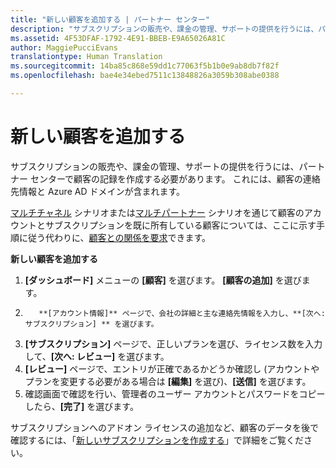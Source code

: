 ```yaml
---
title: "新しい顧客を追加する | パートナー センター"
description: "サブスクリプションの販売や、課金の管理、サポートの提供を行うには、パートナー センターで顧客の記録を作成する必要があります。 これには、顧客の連絡先情報と Azure AD ドメインが含まれます。"
ms.assetid: 4F53DFAF-1792-4E91-BBEB-E9A65026A81C
author: MaggiePucciEvans
translationtype: Human Translation
ms.sourcegitcommit: 14ba85c868e59dd1c77063f5b1b0e9ab8db7f82f
ms.openlocfilehash: bae4e34ebed7511c13848826a3059b308abe0388

---
```


# 新しい顧客を追加する


サブスクリプションの販売や、課金の管理、サポートの提供を行うには、パートナー センターで顧客の記録を作成する必要があります。 これには、顧客の連絡先情報と Azure AD ドメインが含まれます。

[マルチチャネル](multichannel.md) シナリオまたは[マルチパートナー](multipartner.md) シナリオを通じて顧客のアカウントとサブスクリプションを既に所有している顧客については、ここに示す手順に従う代わりに、[顧客との関係を要求](request-a-relationship-with-a-customer.md)できます。

**新しい顧客を追加する**

1.  **[ダッシュボード]** メニューの **[顧客]** を選びます。 
          **[顧客の追加]** を選びます。
2.  
          **[アカウント情報]** ページで、会社の詳細と主な連絡先情報を入力し、**[次へ:サブスクリプション] ** を選びます。
3.  **[サブスクリプション]** ページで、正しいプランを選び、ライセンス数を入力して、**[次へ: レビュー]** を選びます。
4.  **[レビュー]** ページで、エントリが正確であるかどうか確認し (アカウントやプランを変更する必要がある場合は **[編集]** を選び)、**[送信]** を選びます。
5.  確認画面で確認を行い、管理者のユーザー アカウントとパスワードをコピーしたら、**[完了]** を選びます。

サブスクリプションへのアドオン ライセンスの追加など、顧客のデータを後で確認するには、「[新しいサブスクリプションを作成する](create-a-new-subscription.md)」で詳細をご覧ください。

 

 






<!--HONumber=Nov16_HO4-->


